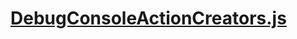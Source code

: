 

<!-- Start actions/DebugConsoleActionCreators.js -->

# [DebugConsoleActionCreators.js](DebugConsoleActionCreators.js)

<!-- End actions/DebugConsoleActionCreators.js -->

